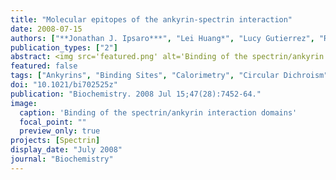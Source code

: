 ```yaml
---
title: "Molecular epitopes of the ankyrin-spectrin interaction"
date: 2008-07-15
authors: ["**Jonathan J. Ipsaro***", "Lei Huang*", "Lucy Gutierrez", "Ruby I. MacDonald"]
publication_types: ["2"]
abstract: <img src='featured.png' alt='Binding of the spectrin/ankyrin interaction domains' style='width:50%;float:right'>Isoforms of ankyrin and its binding partner spectrin are responsible for a number of interactions in a variety of human cells. Conflicting evidence, however, had identified two different, non-overlapping human erythroid ankyrin subdomains, Zu5 and 272, as the minimum binding region for beta-spectrin. Complementary studies on the ankyrin-binding domain of spectrin have been somewhat more conclusive yet have not presented binding in terms of well-phased, integral numbers of spectrin repeats. Thus, the objective of this study was to clearly define and characterize the minimal ankyrin-spectrin binding epitopes. Circular dichroism (CD) wavelength spectra of the aforementioned ankyrin subdomains show that these fragments are 30-60% unstructured. In contrast, human erythroid beta-spectrin repeats 13, 14, 15, and 16 (prepared in all combinations of two adjacent repeats) demonstrated proper folding and stability as determined by CD and tryptophan wavelength and heat denaturation scans. Native polyacrylamide gel electrophoresis (PAGE) gel shifts as well as affinity pull-down assays implicated Zu5 and beta-spectrin repeats 14-15 as the minimum binding epitopes. These results were confirmed by analytical ultracentrifugation to sedimentation equilibrium by which a 1:1 complex was obtained if and only if Zu5 was mixed with beta-spectrin constructs containing repeats 14 and 15 in tandem. Surface plasmon resonance yielded a K D of 15.2 nM for binding of beta-spectrin fragments to the ankyrin subdomain Zu5, accounting for all of the binding observed between the intact molecules. Collectively, these results show the 14th and 15th beta-spectrin repeats comprise the minimal, phased region of beta-spectrin, which binds ankyrin at the Zu5 subdomain with high affinity.
featured: false
tags: ["Ankyrins", "Binding Sites", "Calorimetry", "Circular Dichroism", "Drug Stability", "Epitopes", "Erythrocytes", "Humans", "Models", "Molecular", "Protein Binding", "Protein Conformation", "Solutions", "Spectrin"]
doi: "10.1021/bi702525z"
publication: "Biochemistry. 2008 Jul 15;47(28):7452-64."
image:
  caption: 'Binding of the spectrin/ankyrin interaction domains'
  focal_point: ""
  preview_only: true
projects: [Spectrin]
display_date: "July 2008"
journal: "Biochemistry"
---
```


